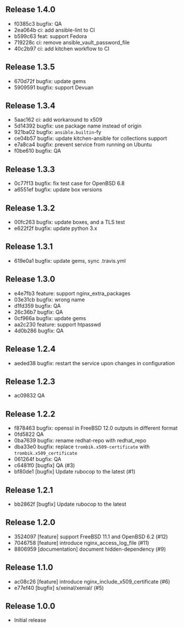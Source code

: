 ## Release 1.4.0

* f0385c3 bugfix: QA
* 2ea064b ci: add ansible-lint to CI
* b599c63 feat: support Fedora
* 719228c ci: remove ansible_vault_password_file
* 40c2b97 ci: add kitchen workflow to CI

## Release 1.3.5

* 670d72f bugfix: update gems
* 5909591 bugfix: support Devuan

## Release 1.3.4

* 5aac162 ci: add workaround to x509
* 5d14392 bugfix: use package name instead of origin
* 921ba02 bugfix: `ansible.builtin`-fy
* ce04b57 bugfix: update kitchen-ansible for collections support
* e7a8ca4 bugfix: prevent service from running on Ubuntu
* f0be610 bugfix: QA

## Release 1.3.3

* 0c77f13 bugfix: fix test case for OpenBSD 6.8
* a6551ef bugfix: update box versions

## Release 1.3.2

* 00fc263 bugfix: update boxes, and a TLS test
* e622f2f bugfix: update python 3.x

## Release 1.3.1

* 619e0a1 bugfix: update gems, sync .travis.yml

## Release 1.3.0

* e4e7fb3 feature: support nginx_extra_packages
* 03e31cb bugfix: wrong name
* d1fd359 bugfix: QA
* 26c36b7 bugfix: QA
* 0cf966a bugfix: update gems
* aa2c230 feature: support htpasswd
* 4d0b286 bugfix: QA

## Release 1.2.4

* aeded38 bugfix: restart the service upon changes in configuration

## Release 1.2.3

* ac09832 QA

## Release 1.2.2

* f878463 bugfix: openssl in FreeBSD 12.0 outputs in different format
* 0fd5822 QA
* 0ba7639 bugfix: rename redhat-repo with redhat_repo
* dba33e0 bugfix: replace `trombik.x509-certificate` with `trombik.x509_certificate`
* 061264f bugfix: QA
* c6481f0 [bugfix] QA (#3)
* bf80de1 [bugfix] Update rubocop to the latest (#1)

## Release 1.2.1

* bb2862f [bugfix] Update rubocop to the latest

## Release 1.2.0

* 3524097 [feature] support FreeBSD 11.1 and OpenBSD 6.2 (#12)
* 7046758 [feature] introduce nginx_access_log_file (#11)
* 8806959 [documentation] document hidden-dependency (#9)

## Release 1.1.0

* ac08c26 [feature] introduce nginx_include_x509_certificate (#6)
* e77ef40 [bugfix] s/xeinal/xenial/ (#5)

## Release 1.0.0

* Initial release
